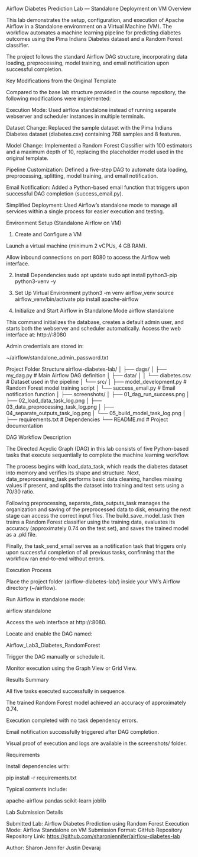 Airflow Diabetes Prediction Lab — Standalone Deployment on VM
Overview

This lab demonstrates the setup, configuration, and execution of Apache Airflow in a Standalone environment on a Virtual Machine (VM).
The workflow automates a machine learning pipeline for predicting diabetes outcomes using the Pima Indians Diabetes dataset and a Random Forest classifier.

The project follows the standard Airflow DAG structure, incorporating data loading, preprocessing, model training, and email notification upon successful completion.

Key Modifications from the Original Template

Compared to the base lab structure provided in the course repository, the following modifications were implemented:

Execution Mode: Used airflow standalone instead of running separate webserver and scheduler instances in multiple terminals.

Dataset Change: Replaced the sample dataset with the Pima Indians Diabetes dataset (diabetes.csv) containing 768 samples and 8 features.

Model Change: Implemented a Random Forest Classifier with 100 estimators and a maximum depth of 10, replacing the placeholder model used in the original template.

Pipeline Customization: Defined a five-step DAG to automate data loading, preprocessing, splitting, model training, and email notification.

Email Notification: Added a Python-based email function that triggers upon successful DAG completion (success_email.py).

Simplified Deployment: Used Airflow’s standalone mode to manage all services within a single process for easier execution and testing.

Environment Setup (Standalone Airflow on VM)
1. Create and Configure a VM

Launch a virtual machine (minimum 2 vCPUs, 4 GB RAM).

Allow inbound connections on port 8080 to access the Airflow web interface.

2. Install Dependencies
sudo apt update
sudo apt install python3-pip python3-venv -y

3. Set Up Virtual Environment
python3 -m venv airflow_venv
source airflow_venv/bin/activate
pip install apache-airflow

4. Initialize and Start Airflow in Standalone Mode
airflow standalone


This command initializes the database, creates a default admin user, and starts both the webserver and scheduler automatically.
Access the web interface at:
http://<VM-IP>:8080

Admin credentials are stored in:

~/airflow/standalone_admin_password.txt

Project Folder Structure
airflow-diabetes-lab/
│
├── dags/
│   ├── my_dag.py                    # Main Airflow DAG definition
│   ├── data/
│   │   └── diabetes.csv             # Dataset used in the pipeline
│   └── src/
│       ├── model_development.py     # Random Forest model training script
│       └── success_email.py         # Email notification function
│
├── screenshots/
│   ├── 01_dag_run_success.png
│   ├── 02_load_data_task_log.png
│   ├── 03_data_preprocessing_task_log.png
│   ├── 04_separate_outputs_task_log.png
│   └── 05_build_model_task_log.png
│
├── requirements.txt                 # Dependencies
└── README.md                        # Project documentation

DAG Workflow Description

The Directed Acyclic Graph (DAG) in this lab consists of five Python-based tasks that execute sequentially to complete the machine learning workflow.

The process begins with load_data_task, which reads the diabetes dataset into memory and verifies its shape and structure.
Next, data_preprocessing_task performs basic data cleaning, handles missing values if present, and splits the dataset into training and test sets using a 70/30 ratio.

Following preprocessing, separate_data_outputs_task manages the organization and saving of the preprocessed data to disk, ensuring the next stage can access the correct input files.
The build_save_model_task then trains a Random Forest classifier using the training data, evaluates its accuracy (approximately 0.74 on the test set), and saves the trained model as a .pkl file.

Finally, the task_send_email serves as a notification task that triggers only upon successful completion of all previous tasks, confirming that the workflow ran end-to-end without errors.

Execution Process

Place the project folder (airflow-diabetes-lab/) inside your VM’s Airflow directory (~/airflow).

Run Airflow in standalone mode:

airflow standalone


Access the web interface at http://<VM-IP>:8080.

Locate and enable the DAG named:

Airflow_Lab3_Diabetes_RandomForest


Trigger the DAG manually or schedule it.

Monitor execution using the Graph View or Grid View.

Results Summary

All five tasks executed successfully in sequence.

The trained Random Forest model achieved an accuracy of approximately 0.74.

Execution completed with no task dependency errors.

Email notification successfully triggered after DAG completion.

Visual proof of execution and logs are available in the screenshots/ folder.

Requirements

Install dependencies with:

pip install -r requirements.txt


Typical contents include:

apache-airflow
pandas
scikit-learn
joblib

Lab Submission Details

Submitted Lab: Airflow Diabetes Prediction using Random Forest
Execution Mode: Airflow Standalone on VM
Submission Format: GitHub Repository
Repository Link: https://github.com/sharonjennifer/airflow-diabetes-lab

Author: Sharon Jennifer Justin Devaraj
